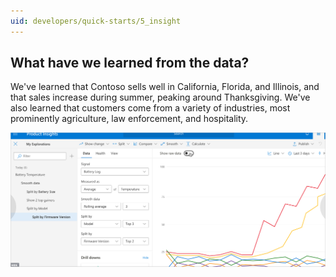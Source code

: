 ```yaml
---
uid: developers/quick-starts/5_insight
---
```


## What have we learned from the data?  

We've learned that Contoso sells well in California, Florida, and Illinois, and that sales increase during summer, peaking around Thanksgiving. We've also learned that customers come from a variety of industries, most prominently agriculture, law enforcement, and hospitality.

![Adding the App ID in the Project Manager](../tutorials/topn.png)


